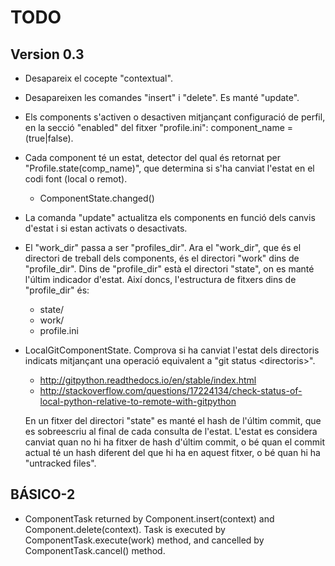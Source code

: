 TODO
====

Version 0.3
-----------

* Desapareix el cocepte "contextual".
* Desapareixen les comandes "insert" i "delete". Es manté "update".
* Els components s'activen o desactiven mitjançant configuració de perfil, en la
  secció "enabled" del fitxer "profile.ini": component_name = (true|false).
* Cada component té un estat, detector del qual és retornat per
  "Profile.state(comp_name)", que determina si s'ha canviat l'estat en el codi
  font (local o remot).
  - ComponentState.changed()
* La comanda "update" actualitza els components en funció dels canvis d'estat i
  si estan activats o desactivats.
* El "work_dir" passa a ser "profiles_dir". Ara el "work_dir", que és el
  directori de treball dels components, és el directori "work" dins de
  "profile_dir".
  Dins de "profile_dir" està el directori "state", on es manté l'últim indicador
  d'estat. Així doncs, l'estructura de fitxers dins de "profile_dir" és:
  - state/
  - work/
  - profile.ini
* LocalGitComponentState. Comprova si ha canviat l'estat dels directoris
  indicats mitjançant una operació equivalent a "git status \<directoris\>".
  - http://gitpython.readthedocs.io/en/stable/index.html
  - http://stackoverflow.com/questions/17224134/check-status-of-local-python-relative-to-remote-with-gitpython
  
  En un fitxer del directori "state" es manté el hash de l'últim commit, que es
  sobreescriu al final de cada consulta de l'estat. L'estat es considera canviat
  quan no hi ha fitxer de hash d'últim commit, o bé quan el commit actual té un
  hash diferent del que hi ha en aquest fitxer, o bé quan hi ha "untracked
  files".

BÁSICO-2
--------

* ComponentTask returned by Component.insert(context) and
  Component.delete(context). Task is executed by ComponentTask.execute(work)
  method, and cancelled by ComponentTask.cancel() method.

